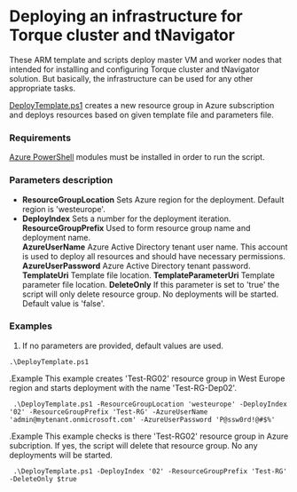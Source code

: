 # Deploying an infrastructure for Torque cluster and tNavigator
 
 These ARM template and scripts deploy master VM and worker nodes that intended for installing and configuring Torque cluster and tNavigator solution.
 But basically, the infrastructure can be used for any other appropriate tasks. 

 [DeployTemplate.ps1](https://github.com/ashapoms/RFD/blob/master/RFD/DeployTemplate.ps1) creates a new resource group in Azure subscription and deploys resources based on given template file and parameters file.
 
 ### Requirements
[Azure PowerShell](https://docs.microsoft.com/en-us/powershell/azure/overview?view=azurermps-5.1.1) modules must be installed in order to run the script.
 ### Parameters description 
 * **ResourceGroupLocation** Sets Azure region for the deployment. Default region is 'westeurope'.
 * **DeployIndex** Sets a number for the deployment iteration.
 **ResourceGroupPrefix**
 Used to form resource group name and deployment name.  
 **AzureUserName**
 Azure Active Directory tenant user name. This account is used to deploy all resources and should have necessary permissions. 
 **AzureUserPassword**
 Azure Active Directory tenant password.
 **TemplateUri**
 Template file location.
 **TemplateParameterUri**
 Template parameter file location.
 **DeleteOnly**
 If this parameter is set to 'true' the script will only delete resource group. No deployments will be started. Default value is 'false'.   

 ### Examples
1. If no parameters are provided, default values are used.
```
.\DeployTemplate.ps1 
```
.Example
     This example creates 'Test-RG02' resource group in West Europe region and starts deployment with the name 'Test-RG-Dep02'.

     .\DeployTemplate.ps1 -ResourceGroupLocation 'westeurope' -DeployIndex '02' -ResourceGroupPrefix 'Test-RG' -AzureUserName 'admin@mytenant.onmicrosoft.com' -AzureUserPassword 'P@ssw0rd!@#$%'
     
.Example
     This example checks is there 'Test-RG02' resource group in Azure subcription. If yes, the script will delete that resource group. No any deployments will be started.
     
     .\DeployTemplate.ps1 -DeployIndex '02' -ResourceGroupPrefix 'Test-RG' -DeleteOnly $true 

